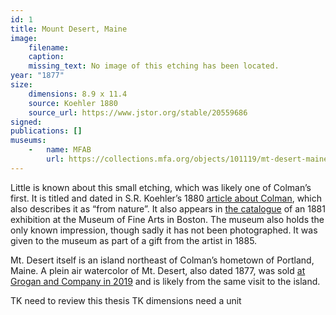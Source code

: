 ```yaml
---
id: 1
title: Mount Desert, Maine
image:
    filename: 
    caption: 
    missing_text: No image of this etching has been located.
year: "1877"
size:
    dimensions: 8.9 x 11.4
    source: Koehler 1880
    source_url: https://www.jstor.org/stable/20559686
signed: 
publications: []
museums: 
    -   name: MFAB
        url: https://collections.mfa.org/objects/101119/mt-desert-maine
---
```

Little is known about this small etching, which was likely one of Colman’s first. It is titled and dated in S.R. Koehler’s 1880 [article about Colman](https://www.jstor.org/stable/20559686), which also describes it as “from nature”.  It also appears in [the catalogue](https://www.jstor.org/stable/20559686) of an 1881 exhibition at the Museum of Fine Arts in Boston. The museum also holds the only known impression, though sadly it has not been photographed. It was given to the museum as part of a gift from the artist in 1885.

Mt. Desert itself is an island northeast of Colman’s hometown of Portland, Maine. A plein air watercolor of Mt. Desert, also dated 1877, was sold [at Grogan and Company in 2019](https://www.groganco.com/auction-lot/samuel-colman-american-1832-1920-mt.-desert_1DE4D1C871) and is likely from the same visit to the island.

TK need to review this thesis
TK dimensions need a unit
